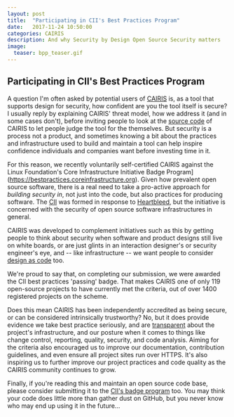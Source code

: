 ```yaml
---
layout: post
title:  "Participating in CII's Best Practices Program"
date:   2017-11-24 10:50:00
categories: CAIRIS
description: And why Security by Design Open Source Security matters
image:
  teaser: bpp_teaser.gif
---
```


## Participating in CII's Best Practices Program ##

A question I'm often asked by potential users of [CAIRIS](http://cairis.org) is, as a tool that supports design for security, how confident are you the tool itself is secure?  I usually reply by explaining CAIRIS' threat model, how we address it (and in some cases don't), before inviting people to look at the [source code](https://github.com/failys/cairis) of CAIRIS to let people judge the tool for the themselves.  But security is a process not a product, and sometimes knowing a bit about the practices and infrastructure used to build and maintain a tool can help inspire confidence individuals and companies want before investing time in it.

For this reason, we recently voluntarily self-certified CAIRIS against the Linux Foundation's Core Infrastructure Initiative Badge Program](https://bestpractices.coreinfrastructure.org). Given how prevalent open source software, there is a real need to take a pro-active approach for *building security in*, not just into the code, but also practices for producing software.  The [CII](https://www.coreinfrastructure.org) was formed in response to [Heartbleed](http://heartbleed.com), but the initiative is concerned with the security of open source software infrastructures in general.

CAIRIS was developed to complement initiatives such as this by getting people to think about security when software and product designs still live on white boards, or are just glints in an interaction designer's or security engineer's eye, and -- like infrastructure -- we want people to consider [design as code](https://www.researchgate.net/publication/318324565_Design_as_Code_Facilitating_Collaboration_Between_Usability_and_Security_Engineers_Using_CAIRIS) too.

We're proud to say that, on completing our submission, we were awarded the CII best practices 'passing' badge.  That makes CAIRIS one of only 119 open-source projects to have currently met the criteria, out of over 1400 registered projects on the scheme.

Does this mean CAIRIS has been independently accredited as being secure, or can be considered intrinsically trustworthy?  No, but it does provide evidence we take best practice seriously, and are [transparent](https://bestpractices.coreinfrastructure.org/projects/1411) about the project's infrastructure, and our posture when it comes to things like change control, reporting, quality, security, and code analysis.  Aiming for the criteria also encouraged us to improve our documentation, contribution guidelines, and even ensure all project sites run over HTTPS.  It's also inspiring us to further improve our project practices and code quality as the CAIRIS community continues to grow.

Finally, if you're reading this and maintain an open source code base, please consider submitting it to the [CII's badge program](https://bestpractices.coreinfrastructure.org) too.  You may think your code does little more than gather dust on GitHub, but you never know who may end up using it in the future...
